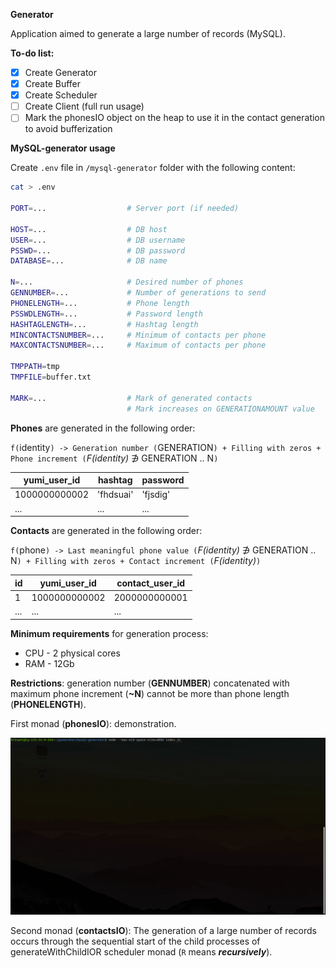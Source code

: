 **Generator**

Application aimed to generate a large number of records (MySQL).

**To-do list:**

- [x] Create Generator
- [x] Create Buffer
- [x] Create Scheduler
- [ ] Create Client (full run usage)
- [ ] Mark the phonesIO object on the heap to use it in the contact generation to avoid bufferization

**MySQL-generator usage**

Create `.env` file in `/mysql-generator` folder with the following content:

```bash
cat > .env

PORT=...                  # Server port (if needed)

HOST=...                  # DB host
USER=...                  # DB username
PSSWD=...                 # DB password
DATABASE=...              # DB name

N=...                     # Desired number of phones
GENNUMBER=...             # Number of generations to send
PHONELENGTH=...           # Phone length
PSSWDLENGTH=...           # Password length
HASHTAGLENGTH=...         # Hashtag length
MINCONTACTSNUMBER=...     # Minimum of contacts per phone
MAXCONTACTSNUMBER=...     # Maximum of contacts per phone

TMPPATH=tmp
TMPFILE=buffer.txt

MARK=...                  # Mark of generated contacts
                          # Mark increases on GENERATIONAMOUNT value
```

**Phones** are generated in the following order:

`f(`identity`) -> Generation number (`GENERATION`) + Filling with zeros + Phone increment (`*F(identity)* ∌ GENERATION .. N`)`

 yumi_user_id | hashtag | password 
 --- | --- | ---  
 1000000000002 | 'fhdsuai' | 'fjsdig'
 ... | ... | ...

**Contacts** are generated in the following order:

`f(`phone`) -> Last meaningful phone value (`*F(identity)* ∌ GENERATION .. N`) + Filling with zeros + Contact increment (`*F(identity)*`)`

 id | yumi_user_id | contact_user_id 
 --- | --- | --- 
 1 | 1000000000002 | 2000000000001
... | ... | ...

**Minimum requirements** for generation process:
 - CPU - 2 physical cores
 - RAM - 12Gb

**Restrictions**: generation number (**GENNUMBER**) concatenated with maximum phone increment (**~N**) cannot be more than phone length (**PHONELENGTH**).

First monad (**phonesIO**): demonstration.

![](static/demonstration/node-10M-generator.gif)

Second monad (**contactsIO**): The generation of a large number of records occurs through the sequential start of the child processes of generateWithChildIOR scheduler monad (`R` means ***recursively***).
